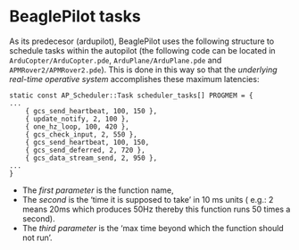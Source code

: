 # BeaglePilot tasks

As its predecesor (ardupilot), BeaglePilot uses the following structure to schedule tasks within the autopilot (the following code can be located in `ArduCopter/ArduCopter.pde`, `ArduPlane/ArduPlane.pde` and `APMRover2/APMRover2.pde`). This is done in this way so that the *underlying real-time operative system* accomplishes these maximum latencies:

```
static const AP_Scheduler::Task scheduler_tasks[] PROGMEM = {
...
    { gcs_send_heartbeat, 100, 150 },
    { update_notify, 2, 100 },
    { one_hz_loop, 100, 420 },
    { gcs_check_input, 2, 550 },
    { gcs_send_heartbeat, 100, 150,
    { gcs_send_deferred, 2, 720 },
    { gcs_data_stream_send, 2, 950 },
...
}
```
- The *first parameter* is the function name,
- The *second* is the ‘time it is supposed to take’ in 10 ms units ( e.g.: 2 means 20ms which produces 50Hz thereby this function runs 50 times a second).
- The *third parameter* is the ‘max time beyond which the function should not run’.

